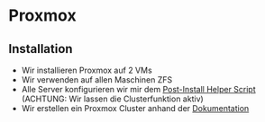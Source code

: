 # Proxmox

## Installation
- Wir installieren Proxmox auf 2 VMs
- Wir verwenden auf allen Maschinen ZFS
- Alle Server konfigurieren wir mir dem [Post-Install Helper Script](https://community-scripts.github.io/ProxmoxVE/scripts?id=post-pve-install) (ACHTUNG: Wir lassen die Clusterfunktion aktiv)
- Wir erstellen ein Proxmox Cluster anhand der [Dokumentation](https://pve.proxmox.com/wiki/Cluster_Manager)
